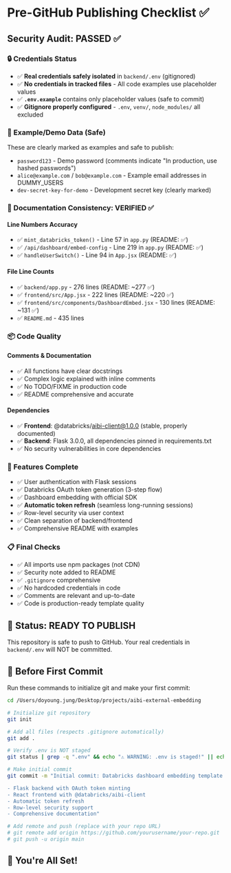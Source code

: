 # Pre-GitHub Publishing Checklist ✅

## Security Audit: PASSED ✅

### 🔒 Credentials Status
- ✅ **Real credentials safely isolated** in `backend/.env` (gitignored)
- ✅ **No credentials in tracked files** - All code examples use placeholder values
- ✅ **`.env.example`** contains only placeholder values (safe to commit)
- ✅ **Gitignore properly configured** - `.env`, `venv/`, `node_modules/` all excluded

### 🔐 Example/Demo Data (Safe)
These are clearly marked as examples and safe to publish:
- `password123` - Demo password (comments indicate "In production, use hashed passwords")
- `alice@example.com` / `bob@example.com` - Example email addresses in DUMMY_USERS
- `dev-secret-key-for-demo` - Development secret key (clearly marked)

### 📝 Documentation Consistency: VERIFIED ✅

#### Line Numbers Accuracy
- ✅ `mint_databricks_token()` - Line 57 in `app.py` (README: ✅)
- ✅ `/api/dashboard/embed-config` - Line 219 in `app.py` (README: ✅)
- ✅ `handleUserSwitch()` - Line 94 in `App.jsx` (README: ✅)

#### File Line Counts
- ✅ `backend/app.py` - 276 lines (README: ~277 ✅)
- ✅ `frontend/src/App.jsx` - 222 lines (README: ~220 ✅)
- ✅ `frontend/src/components/DashboardEmbed.jsx` - 130 lines (README: ~131 ✅)
- ✅ `README.md` - 435 lines

### 📦 Code Quality

#### Comments & Documentation
- ✅ All functions have clear docstrings
- ✅ Complex logic explained with inline comments
- ✅ No TODO/FIXME in production code
- ✅ README comprehensive and accurate

#### Dependencies
- ✅ **Frontend**: @databricks/aibi-client@1.0.0 (stable, properly documented)
- ✅ **Backend**: Flask 3.0.0, all dependencies pinned in requirements.txt
- ✅ No security vulnerabilities in core dependencies

### 🎯 Features Complete

- ✅ User authentication with Flask sessions
- ✅ Databricks OAuth token generation (3-step flow)
- ✅ Dashboard embedding with official SDK
- ✅ **Automatic token refresh** (seamless long-running sessions)
- ✅ Row-level security via user context
- ✅ Clean separation of backend/frontend
- ✅ Comprehensive README with examples

### 📋 Final Checks

- ✅ All imports use npm packages (not CDN)
- ✅ Security note added to README
- ✅ `.gitignore` comprehensive
- ✅ No hardcoded credentials in code
- ✅ Comments are relevant and up-to-date
- ✅ Code is production-ready template quality

## 🚀 Status: READY TO PUBLISH

This repository is safe to push to GitHub. Your real credentials in `backend/.env` will NOT be committed.

## 📌 Before First Commit

Run these commands to initialize git and make your first commit:

```bash
cd /Users/doyoung.jung/Desktop/projects/aibi-external-embedding

# Initialize git repository
git init

# Add all files (respects .gitignore automatically)
git add .

# Verify .env is NOT staged
git status | grep -q ".env" && echo "⚠️ WARNING: .env is staged!" || echo "✅ Safe: .env not staged"

# Make initial commit
git commit -m "Initial commit: Databricks dashboard embedding template

- Flask backend with OAuth token minting
- React frontend with @databricks/aibi-client
- Automatic token refresh
- Row-level security support
- Comprehensive documentation"

# Add remote and push (replace with your repo URL)
# git remote add origin https://github.com/yourusername/your-repo.git
# git push -u origin main
```

## 🎉 You're All Set!

